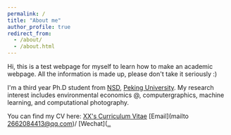 ```yaml
---
permalink: /
title: "About me"
author_profile: true
redirect_from: 
  - /about/
  - /about.html
---
```


Hi, this is a test webpage for myself to learn how to make an academic webpage. All the information is made up, please don't take it seriously :)

I'm a third year Ph.D student from [NSD](https://nsd.pku.edu.cn/), [Peking University](https://www.pku.edu.cn/). My research interest includes environmental economics @, computergraphics, machine learning, and computational photography.

You can find my CV here: [XX's Curriculum Vitae](https://github.com/Mart1n-Cn/Mart1n-Cn-test.github.io/blob/master/assets/CV.pdf)
[Email](mailto 2662084413@qq.com)/ [Wechat]([..](https://github.com/Mart1n-Cn/Mart1n-Cn-test.github.io/blob/master/images/wechat.png)
